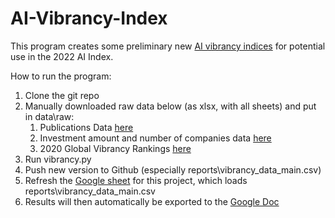# AI-Vibrancy-Index

This program creates some preliminary new [AI vibrancy indices](https://aiindex.stanford.edu/vibrancy/) for potential use in the 2022 AI Index.

How to run the program:
1. Clone the git repo
2. Manually downloaded raw data below (as xlsx, with all sheets)  and put in data\raw:
   1. Publications Data [here](https://docs.google.com/spreadsheets/d/1OPNdnrNYNVhQirJJdZl60n0ejme0D8l-L6C9Ccuv_RY/edit#gid=975288704)
   2. Investment amount and number of companies data [here](https://docs.google.com/spreadsheets/d/188Yb-azRYtszLSMaaDjvKrUFCpQRJeN4M3ZohBeFzUc/edit#gid=214452203)
   3. 2020 Global Vibrancy Rankings [here](https://docs.google.com/spreadsheets/d/1obZ7lM2NIukzFnZYrehLc6eiwvyk3OzofgDPSSZphAw/edit#gid=1315097645)
3. Run vibrancy.py
4. Push new version to Github (especially reports\vibrancy_data_main.csv)
5. Refresh the [Google sheet](https://docs.google.com/spreadsheets/d/1zUEqCg1r_QNexU_7YmVO5xzreunEeuvGniLUQF83dDQ/edit#gid=980468888) for this project, which loads reports\vibrancy_data_main.csv
6. Results will then automatically be exported to the [Google Doc](https://docs.google.com/document/d/1YHbOObWgznxNOM8fmctvzB5pbb5nAm-YhASUbEsRdUg/edit#)